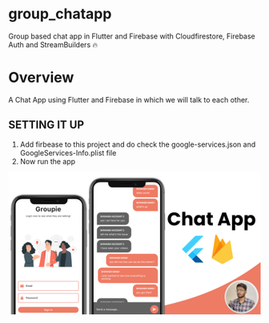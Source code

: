 # group_chatapp
Group based chat app in Flutter and Firebase with Cloudfirestore, Firebase Auth and StreamBuilders 🔥

# Overview
A Chat App using Flutter and Firebase in which we will talk to each other.

 ## SETTING IT UP
 1. Add firbease to this project and do check the google-services.json and GoogleServices-Info.plist file
 2. Now run the app 
 

![App UI](gitimages/chatapp.png)





